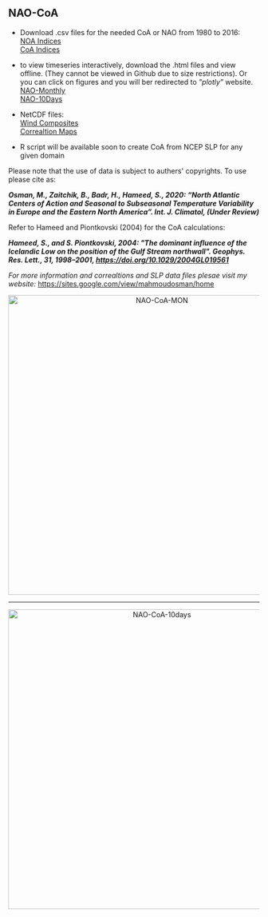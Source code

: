 ## NAO-CoA

- Download .csv files for the needed CoA or NAO from 1980 to 2016:  
[NOA Indices](/NAO/)  
[CoA Indices](/CoA/)  
- to view timeseries interactively, download the .html files and view offline. (They cannot be viewed in Github due to size restrictions). Or you can click on figures and you will ber redirected to _"plotly"_ website.   
[NAO-Monthly](/NAO-CoA-MON.html)  
[NAO-10Days](/NAO-CoA-10days.html)  

- NetCDF files:  
[Wind Composites](https://drive.google.com/drive/folders/1cxhKLP5IL4Sln7nDirXfOjHhOar44kfD?usp=sharing)  
[Correaltion Maps](https://drive.google.com/drive/folders/172QX0yogb6CQLYA74jSjxGr-0CPTckOZ?usp=sharing)  

- R script will be available soon to create CoA from NCEP SLP for any given domain


Please note that the use of data is subject to authers' copyrights. To use please cite as:

_**Osman, M., Zaitchik, B., Badr, H., Hameed, S., 2020: “North Atlantic Centers of Action and Seasonal to Subseasonal Temperature Variability in Europe and the Eastern North America”. Int. J. Climatol, (Under Review)**_  

Refer to Hameed and Piontkovski (2004) for the CoA calculations:

_**Hameed, S., and S. Piontkovski, 2004: "The dominant influence of the Icelandic Low on the position of the Gulf Stream northwall". Geophys. Res. Lett., 31, 1998–2001, https://doi.org/10.1029/2004GL019561**_

_For more information and correaltions and SLP data files plesae visit my website:_ <https://sites.google.com/view/mahmoudosman/home>


<div>
    <a href="https://plotly.com/~mosman7/13/?share_key=scPOdtUOTnERmeSK85YE0q" target="_blank" title="NAO-CoA-MON" style="display: block; text-align: center;"><img src="https://plotly.com/~mosman7/13.png?share_key=scPOdtUOTnERmeSK85YE0q" alt="NAO-CoA-MON" style="max-width: 100%;width: 600px;"  width="600" onerror="this.onerror=null;this.src='https://plotly.com/404.png';" /></a>
</div>  

*******

<div>
    <a href="https://plotly.com/~mosman7/15/?share_key=4LZ59mxVLFnFiyexfxlk41" target="_blank" title="NAO-CoA-10days" style="display: block; text-align: center;"><img src="https://plotly.com/~mosman7/15.png?share_key=4LZ59mxVLFnFiyexfxlk41" alt="NAO-CoA-10days" style="max-width: 100%;width: 600px;"  width="600" onerror="this.onerror=null;this.src='https://plotly.com/404.png';" /></a>
</div>  
